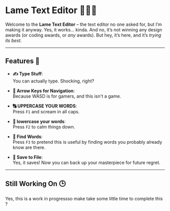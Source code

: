 # Lame Text Editor 📄🤷‍♂️

Welcome to the **Lame Text Editor** – the text editor no one asked for, but I’m making it anyway. Yes, it works... kinda. And no, it’s not winning any design awards (or coding awards, or *any* awards). But hey, it’s here, and it’s *trying its best*.

---

## Features 🚀

- **✍️ Type Stuff**:  
  You can actually type. Shocking, right?  

- **🚀 Arrow Keys for Navigation**:  
  Because WASD is for gamers, and this isn't a game.  

- **🔠 UPPERCASE YOUR WORDS**:  
  Press `F1` and scream in all caps.  

- **🔡 lowercase your words**:  
  Press `F2` to calm things down.  

- **🔎 Find Words**:  
  Press `F3` to pretend this is useful by finding words you probably already know are there.  

- **💾 Save to File**:  
  Yes, it saves! Now you can back up your masterpiece for future regret.  

---

## Still Working On 🕒

Yes, this is a work in progressso make take some little time to complete this ?
